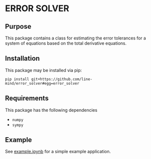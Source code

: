 # ERROR SOLVER

## Purpose

This package contains a class for estimating the error tolerances for
a system of equations based on the total derivative equations.

## Installation

This package may be installed via pip:

```
pip install git+https://github.com/line-mind/error_solver#egg=error_solver
```

## Requirements

This package has the following dependencies

  * `numpy`
  * `sympy`

## Example

See [example.ipynb](https://github.com/line-mind/error_solver/blob/master/example.ipynb) for a simple example application.
